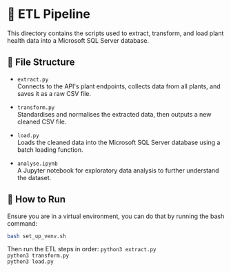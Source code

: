 # 🚰 ETL Pipeline

This directory contains the scripts used to extract, transform, and load plant health data into a Microsoft SQL Server database.

## 📁 File Structure

- `extract.py`  
  Connects to the API's plant endpoints, collects data from all plants, and saves it as a raw CSV file.

- `transform.py`  
  Standardises and normalises the extracted data, then outputs a new cleaned CSV file.

- `load.py`  
  Loads the cleaned data into the Microsoft SQL Server database using a batch loading function.

- `analyse.ipynb`  
  A Jupyter notebook for exploratory data analysis to further understand the dataset.

## 🧪 How to Run
Ensure you are in a virtual environment, you can do that by running the bash command:
```bash
bash set_up_venv.sh
```

Then run the ETL steps in order:
`python3 extract.py`  
`python3 transform.py`  
`python3 load.py`  
